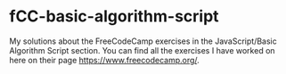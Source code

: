 # fCC-basic-algorithm-script
My solutions about the FreeCodeCamp exercises in the JavaScript/Basic Algorithm Script section.
You can find all the exercises I have worked on here on their page https://www.freecodecamp.org/.

